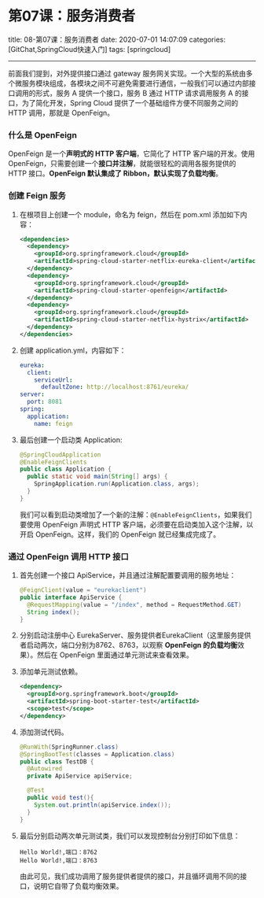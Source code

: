 # 第07课：服务消费者

title: 08-第07课：服务消费者
date: 2020-07-01 14:07:09
categories: [GitChat,SpringCloud快速入门]
tags: [springcloud]

---

前面我们提到，对外提供接口通过 gateway 服务网关实现。一个大型的系统由多个微服务模块组成，各模块之间不可避免需要进行通信，一般我们可以通过内部接口调用的形式，服务 A 提供一个接口，服务 B 通过 HTTP 请求调用服务 A 的接口，为了简化开发，Spring Cloud 提供了一个基础组件方便不同服务之间的 HTTP 调用，那就是 OpenFeign。

### 什么是 OpenFeign

OpenFeign 是一个**声明式的 HTTP 客户端**，它简化了 HTTP 客户端的开发。使用 OpenFeign，只需要创建一个**接口并注解**，就能很轻松的调用各服务提供的 HTTP 接口。**OpenFeign 默认集成了 Ribbon，默认实现了负载均衡**。

### 创建 Feign 服务

1. 在根项目上创建一个 module，命名为 feign，然后在 pom.xml 添加如下内容：

   ```xml
   <dependencies>
     <dependency>
       <groupId>org.springframework.cloud</groupId>
       <artifactId>spring-cloud-starter-netflix-eureka-client</artifactId>
     </dependency>
     <dependency>
       <groupId>org.springframework.cloud</groupId>
       <artifactId>spring-cloud-starter-openfeign</artifactId>
     </dependency>
     <dependency>
       <groupId>org.springframework.cloud</groupId>
       <artifactId>spring-cloud-starter-netflix-hystrix</artifactId>
     </dependency>
   </dependencies>
   ```

2. 创建 application.yml，内容如下：

   ```yaml
   eureka:
     client:
       serviceUrl:
         defaultZone: http://localhost:8761/eureka/
   server:
     port: 8081
   spring:
     application:
       name: feign
   ```

3. 最后创建一个启动类 Application:

   ```java
   @SpringCloudApplication
   @EnableFeignClients
   public class Application {
     public static void main(String[] args) {
       SpringApplication.run(Application.class, args);
     }
   }
   ```

   我们可以看到启动类增加了一个新的注解：`@EnableFeignClients`，如果我们要使用 OpenFeign 声明式 HTTP 客户端，必须要在启动类加入这个注解，以开启 OpenFeign。这样，我们的 OpenFeign 就已经集成完成了。

### 通过 OpenFeign 调用 HTTP 接口

1. 首先创建一个接口 ApiService，并且通过注解配置要调用的服务地址：

   ```java
   @FeignClient(value = "eurekaclient")
   public interface ApiService {
     @RequestMapping(value = "/index", method = RequestMethod.GET)
     String index();
   }
   ```

2. 分别启动注册中心 EurekaServer、服务提供者EurekaClient（这里服务提供者启动两次，端口分别为8762、8763，以观察 **OpenFeign 的负载均衡**效果）。然后在 OpenFeign 里面通过单元测试来查看效果。

3. 添加单元测试依赖。

   ```xml
   <dependency>
     <groupId>org.springframework.boot</groupId>
     <artifactId>spring-boot-starter-test</artifactId>
     <scope>test</scope>
   </dependency>
   ```

4. 添加测试代码。

   ```java
   @RunWith(SpringRunner.class)
   @SpringBootTest(classes = Application.class)
   public class TestDB {
     @Autowired
     private ApiService apiService;
   
     @Test
     public void test(){
       System.out.println(apiService.index());
     }
   }
   ```

5. 最后分别启动两次单元测试类，我们可以发现控制台分别打印如下信息：

   ```
   Hello World!,端口：8762
   Hello World!,端口：8763
   ```

   由此可见，我们成功调用了服务提供者提供的接口，并且循环调用不同的接口，说明它自带了负载均衡效果。
